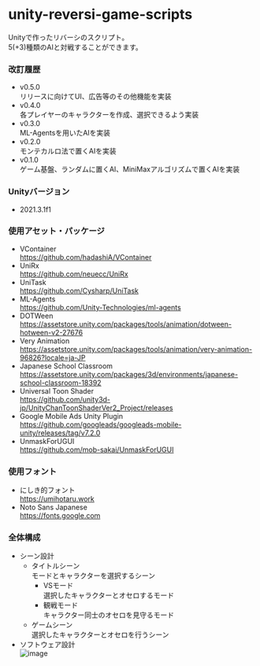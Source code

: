 # unity-reversi-game-scripts
Unityで作ったリバーシのスクリプト。</br>5(+3)種類のAIと対戦することができます。
### 改訂履歴
- v0.5.0</br>リリースに向けてUI、広告等のその他機能を実装
- v0.4.0</br>各プレイヤーのキャラクターを作成、選択できるよう実装
- v0.3.0</br>ML-Agentsを用いたAIを実装
- v0.2.0</br>モンテカルロ法で置くAIを実装
- v0.1.0</br>ゲーム基盤、ランダムに置くAI、MiniMaxアルゴリズムで置くAIを実装
### Unityバージョン<br>
- 2021.3.1f1<br>
### 使用アセット・パッケージ<br>
- VContainer<br>https://github.com/hadashiA/VContainer
- UniRx<br>https://github.com/neuecc/UniRx
- UniTask<br>https://github.com/Cysharp/UniTask
- ML-Agents<br>https://github.com/Unity-Technologies/ml-agents
- DOTWeen<br>https://assetstore.unity.com/packages/tools/animation/dotween-hotween-v2-27676
- Very Animation<br>https://assetstore.unity.com/packages/tools/animation/very-animation-96826?locale=ja-JP
- Japanese School Classroom<br>https://assetstore.unity.com/packages/3d/environments/japanese-school-classroom-18392
- Universal Toon Shader<br>https://github.com/unity3d-jp/UnityChanToonShaderVer2_Project/releases
- Google Mobile Ads Unity Plugin<br>https://github.com/googleads/googleads-mobile-unity/releases/tag/v7.2.0
- UnmaskForUGUI<br>https://github.com/mob-sakai/UnmaskForUGUI
### 使用フォント<br>
- にしき的フォント<br>https://umihotaru.work
- Noto Sans Japanese<br>https://fonts.google.com
### 全体構成
- シーン設計
  - タイトルシーン<br>モードとキャラクターを選択するシーン
    - VSモード<br>選択したキャラクターとオセロするモード
    - 観戦モード<br>キャラクター同士のオセロを見守るモード
  - ゲームシーン<br>選択したキャラクターとオセロを行うシーン
- ソフトウェア設計<br>
![image](https://user-images.githubusercontent.com/77447256/173171317-a7f7a288-6e54-43e2-b9cd-107d3364601a.png)
